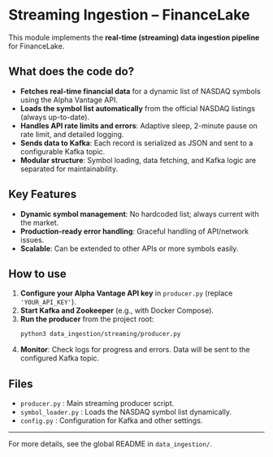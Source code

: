 # Streaming Ingestion – FinanceLake

This module implements the **real-time (streaming) data ingestion pipeline** for FinanceLake.

## What does the code do?

- **Fetches real-time financial data** for a dynamic list of NASDAQ symbols using the Alpha Vantage API.
- **Loads the symbol list automatically** from the official NASDAQ listings (always up-to-date).
- **Handles API rate limits and errors**: Adaptive sleep, 2-minute pause on rate limit, and detailed logging.
- **Sends data to Kafka**: Each record is serialized as JSON and sent to a configurable Kafka topic.
- **Modular structure**: Symbol loading, data fetching, and Kafka logic are separated for maintainability.

## Key Features

- **Dynamic symbol management**: No hardcoded list; always current with the market.
- **Production-ready error handling**: Graceful handling of API/network issues.
- **Scalable**: Can be extended to other APIs or more symbols easily.

## How to use

1. **Configure your Alpha Vantage API key** in `producer.py` (replace `'YOUR_API_KEY'`).
2. **Start Kafka and Zookeeper** (e.g., with Docker Compose).
3. **Run the producer** from the project root:
   ```bash
   python3 data_ingestion/streaming/producer.py
   ```
4. **Monitor**: Check logs for progress and errors. Data will be sent to the configured Kafka topic.

## Files

- `producer.py` : Main streaming producer script.
- `symbol_loader.py` : Loads the NASDAQ symbol list dynamically.
- `config.py` : Configuration for Kafka and other settings.

---

For more details, see the global README in `data_ingestion/`.
